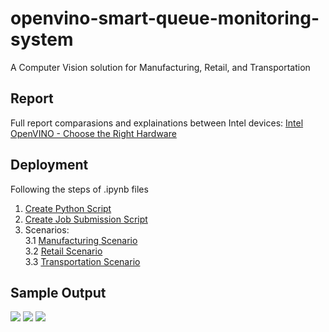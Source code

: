 # openvino-smart-queue-monitoring-system
 A Computer Vision solution for Manufacturing, Retail, and Transportation

## Report
Full report comparasions and explainations between Intel devices: [Intel OpenVINO - Choose the Right Hardware](https://github.com/HuyDucVo/openvino-smart-queue-monitoring-system/blob/master/Intel%20OpenVINO%20-%20Choose%20the%20Right%20Hardware%20.pdf)

## Deployment
Following the steps of .ipynb files
1.  [Create Python Script](https://github.com/HuyDucVo/openvino-smart-queue-monitoring-system/blob/master/1_Create_Python_Script.ipynb)  
2.  [Create Job Submission Script](https://github.com/HuyDucVo/openvino-smart-queue-monitoring-system/blob/master/2_Create_Job_Submission_Script.ipynb)  
3.  Scenarios:  
3.1 [Manufacturing Scenario](https://github.com/HuyDucVo/openvino-smart-queue-monitoring-system/blob/master/3_1_Manufacturing_Scenario.ipynb)  
3.2 [Retail Scenario](https://github.com/HuyDucVo/openvino-smart-queue-monitoring-system/blob/master/3_2_Retail_Scenario.ipynb)  
3.3 [Transportation Scenario](https://github.com/HuyDucVo/openvino-smart-queue-monitoring-system/blob/master/3_3_Transportation_Scenario.ipynb)  

## Sample Output
<img src="/sample/Manufacturing.gif">
<img src="/sample/Retail.gif">
<img src="/sample/Transportation.gif">
